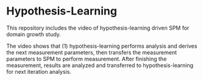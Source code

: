 # Hypothesis-Learning
This repository includes the video of hypothesis-learning driven SPM for domain growth study. 

The video shows that (1) hypothesis-learning performs analysis and derives the next measurement parameters, then transfers the measurement parameters to SPM to perform measurement. After finishing the measurement, results are analyzed and transferred to hypothesis-learning for next iteration analysis.
